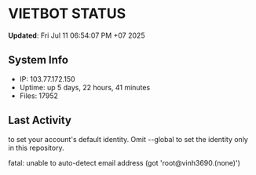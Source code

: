# VIETBOT STATUS
**Updated**: Fri Jul 11 06:54:07 PM +07 2025

## System Info
- IP: 103.77.172.150
- Uptime: up 5 days, 22 hours, 41 minutes
- Files: 17952

## Last Activity

to set your account's default identity.
Omit --global to set the identity only in this repository.

fatal: unable to auto-detect email address (got 'root@vinh3690.(none)')
